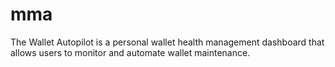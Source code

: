 # mma
The Wallet Autopilot is a personal wallet health management dashboard that allows users to monitor and automate wallet maintenance.
